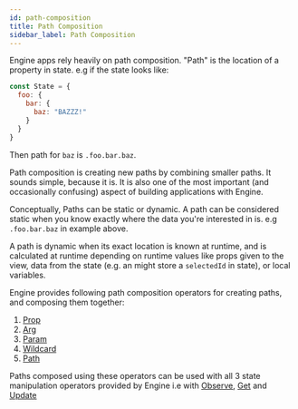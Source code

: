 ```yaml
---
id: path-composition
title: Path Composition
sidebar_label: Path Composition
---
```


Engine apps rely heavily on path composition. "Path" is the location of a
property in state. e.g if the state looks like:

```js
const State = {
  foo: {
    bar: {
      baz: "BAZZZ!"
    }
  }
}
```

Then path for `baz` is `.foo.bar.baz`.

Path composition is creating new paths by combining smaller paths. It sounds
simple, because it is. It is also one of the most important (and occasionally
confusing) aspect of building applications with Engine.

Conceptually, Paths can be static or dynamic. A path can be considered static
when you know exactly where the data you're interested in is. e.g `.foo.bar.baz`
in example above.

A path is dynamic when its exact location is known at runtime, and is calculated
at runtime depending on runtime values like props given to the view, data from
the state (e.g. an might store a `selectedId` in state), or local variables.

Engine provides following path composition operators for creating paths, and
composing them together:

1. [Prop](/docs/api/path-composers/prop)
2. [Arg](/docs/api/path-composers/arg)
3. [Param](/docs/api/path-composers/param)
4. [Wildcard](/docs/api/path-composers/wildcard)
5. [Path](/docs/api/path-composers/path)

Paths composed using these operators can be used with all 3 state manipulation
operators provided by Engine i.e with [Observe](/docs/api/observe),
[Get](/docs/api/get) and [Update](/docs/api/update)
